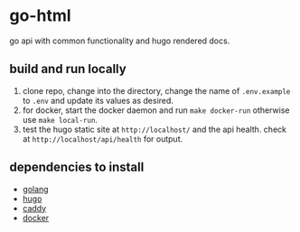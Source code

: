 # go-html

go api with common functionality and hugo rendered docs.

## build and run locally

1. clone repo, change into the directory, change the name of `.env.example` to `.env` and update its values as desired.
2. for docker, start the docker daemon and run `make docker-run` otherwise use `make local-run`.
3. test the hugo static site at `http://localhost/` and the api health. check at `http://localhost/api/health` for output.

## dependencies to install

- [golang](https://go.dev/doc/install)
- [hugo](https://gohugo.io/installation/)
- [caddy](https://caddyserver.com/docs/install)
- [docker](https://docs.docker.com/get-docker/)
